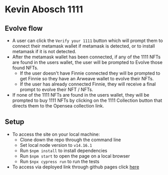 # Kevin Abosch 1111

## Evolve flow
* A user can click the ```Verify your 1111``` button which will prompt them to connect their metamask wallet if metamask is detected, or to install metamask if it is not detected.
* After the metamask wallet has been connected, if any of the 1111 NFTs are found in the users wallet, the user will be prompted to Evolve those found NFTs.
  * If the user doesn't have Finnie connected they will be prompted to get Finnie so they have an Arweave wallet to evolve their NFTs.
  * If the user has already connected Finnie, they will receive a final prompt to evolve their NFT / NFTs. 
* If none of the 1111 NFTs are found in the users wallet, they will be prompted to buy 1111 NFTs by clicking on the 1111 Collection button that directs them to the Opensea collection link.

## Setup
* To access the site on your local machine:
  * Clone down the repo through the command line
  * Set local node version to ```v14.16.1```
  * Run ```$npm install``` to install dependencies
  * Run ```$npm start``` to open the page on a local browser
  * Run ```$npx cypress run``` to run the tests
* To access via deployed link through github pages click [here](https://1111.koi.rocks/#/)